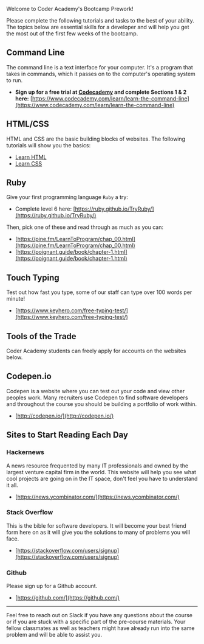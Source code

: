 <p class="greeting">
  Welcome to Coder Academy's Bootcamp Prework!
</p>

Please complete the following tutorials and tasks to the best of your ability. The topics below are essential skills for a developer and will help you get the most out of the first few weeks of the bootcamp.

## Command Line

The command line is a text interface for your computer. It's a program that takes in commands, which it passes on to the computer's operating system to run.

* **Sign up for a free trial at [Codecademy](https://www.codecademy.com/) and complete Sections 1 & 2 here:** [https://www.codecademy.com/learn/learn-the-command-line](https://www.codecademy.com/learn/learn-the-command-line)

## HTML/CSS

HTML and CSS are the basic building blocks of websites. The following tutorials will show you the basics:

* [Learn HTML](https://www.codecademy.com/learn/learn-html)
* [Learn CSS](https://www.codecademy.com/learn/learn-css)

## Ruby

Give your first programming language `Ruby` a try:

* Complete level 6 here: [https://ruby.github.io/TryRuby/](https://ruby.github.io/TryRuby/)

Then, pick one of these and read through as much as you can:

* [https://pine.fm/LearnToProgram/chap_00.html](https://pine.fm/LearnToProgram/chap_00.html)
* [https://poignant.guide/book/chapter-1.html](https://poignant.guide/book/chapter-1.html)

## Touch Typing

Test out how fast you type, some of our staff can type over 100 words per minute!

* [https://www.keyhero.com/free-typing-test/](https://www.keyhero.com/free-typing-test/)


## Tools of the Trade

Coder Academy students can freely apply for accounts on the websites below.

## Codepen.io

Codepen is a website where you can test out your code and view other peoples work. Many recruiters use Codepen to find software developers and throughout the course you should be building a portfolio of work within.  

* [http://codepen.io/](http://codepen.io/)

## Sites to Start Reading Each Day

### Hackernews

A news resource frequented by many IT professionals and owned by the largest venture capital firm in the world. This website will help you see what cool projects are going on in the IT space, don't feel you have to understand it all.

* [https://news.ycombinator.com/](https://news.ycombinator.com/)

### Stack Overflow

This is the bible for software developers. It will become your best friend form here on as it will give you the solutions to many of problems you will face.

* [https://stackoverflow.com/users/signup](https://stackoverflow.com/users/signup)

### Github

Please sign up for a Github account.

* [https://github.com/](https://github.com/)

<hr>

Feel free to reach out on Slack if you have any questions about the course or if you are stuck with a specific part of the pre-course materials. Your fellow classmates as well as teachers might have already run into the same problem and will be able to assist you.
